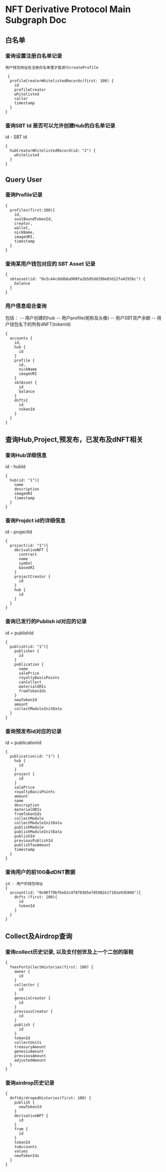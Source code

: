 # NFT Derivative Protocol Main Subgraph Doc 

## 白名单

### 查询设置注册白名单记录
    用户钱包地址在注册白名单里才能进行createProfile
```
 {
  profileCreatorWhitelistedRecords(first: 100) {
    id
    profileCreator
    whitelisted
    caller
    timestamp
  }
}
```


### 查询SBT Id 是否可以允许创建Hub的白名单记录
id - SBT id
```
{
  hubCreatorWhitelistedRecord(id: "2") {
    whitelisted
  }
}
```

## Query User

### 查询Profile记录
```
{
  profiles(first:100){
    id,
    soulBoundTokenId,
    creator,
    wallet,
    nickName,
    imageURI,
    timestamp
  }
}	
```

### 查询某用户钱包对应的 SBT Asset 记录
```
{
  sbtasset(id: "0x3c44cdddb6a900fa2b585dd299e03d12fa4293bc") {
    balance
  }
}
```

### 用户信息组合查询
 包括： 
  -- 用户创建的hub
  -- 用户profile(呢称及头像)
  -- 用户SBT资产余额
  -- 用户钱包名下的所有dNFT(tokenId)
```
{
  accounts {
    id,
    hub {
      id
    }
    profile {
      id,
      nickName
      imageURI
    }
    sbtAsset {
      id
      balance
    }
    dnfts{
      id
      tokenId
    }
  }
}
```

## 查询Hub,Project,预发布，已发布及dNFT相关

### 查询Hub详细信息
id - hubId
```
{
  hub(id: "1"){
    name
    description
    imageURI
    timestamp
  }
}

```

### 查询Projdct id的详细信息 
id - projectId
```
{
  project(id: "1"){
    derivativeNFT {
      contract
      name
      symbol
      baseURI
    }
    projectCreator {
      id
    }
    hub {
      id
    }
  }
}

```
### 查询已发行的Publish id对应的记录
id = publishId
```
{
  publish(id: "1"){
    publisher {
      id
    }
    publication {
      name
      salePrice
      royaltyBasisPoints
      canCollect
      materialURIs
      fromTokenIds
    }
    newTokenId
    amount
    collectModuleInitData
  }
}

```


### 查询预发布id对应的记录
id = publicationId
```
{
  publication(id: "1") {
    hub {
      id
    }
    project {
      id
    }
    salePrice
    royaltyBasisPoints
    amount
    name
    description
    materialURIs
    fromTokenIds
    collectModule
    collectModuleInitData
    publishModule
    publishModuleInitData
    publishId
    previousPublishId
    publishTaxAmount
    timestamp
  }
}
```

### 查询用户的前100条dDNT数据
```
id - 用户的钱包地址
{
  account(id: "0x90f79bf6eb2c4f870365e785982e1f101e93b906"){
    dnfts (first: 100){
      id
      tokenId
    }
  }
}
```

## Collect及Airdrop查询

### 查询collect历史记录, 以及支付创世及上一个二创的版税
```
{
  feesForCollectHistories(first: 100) {
    owner {
      id
    }
    collector {
      id
    }
    genesisCreator {
      id
    }
    previousCreator {
      id
    }
    publish {
      id
    }
    tokenId
    collectUnits
    treasuryAmount
    genesisAmount
    previousAmount
    adjustedAmount
  }
}
```

### 查询airdrop历史记录
```
{
  dnftAirdropedHistories(first: 100) {
    publish {
      newTokenId
    }
    derivativeNFT {
      id
    }
    from {
      id
    }
    tokenId
    toAccounts
    values
    newTokenIds
  }
}
```
